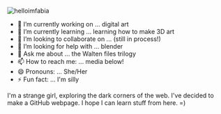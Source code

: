 ![helloimfabia](https://user-images.githubusercontent.com/81188/147186813-ef275c98-238d-4a1f-afe4-a26d61b55ef2.png)

- 🔭 I’m currently working on ... digital art
- 🌱 I’m currently learning ... learning how to make 3D art
- 👯 I’m looking to collaborate on ... (still in process!)
- 🤔 I’m looking for help with ... blender
- 💬 Ask me about ... the Walten files trilogy
- 📫 How to reach me: ... media below!
- 😄 Pronouns: ... She/Her
- ⚡ Fun fact: ... I'm silly

I'm a strange girl, exploring the dark corners of the web. I've decided to make a GitHub webpage. I hope I can learn stuff from here. =)
